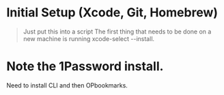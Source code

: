 # Initial Setup (Xcode, Git, Homebrew)

> Just put this into a script
> The first thing that needs to be done on a new machine is running xcode-select --install.

# Note the 1Password install.

Need to install CLI and then OPbookmarks.
